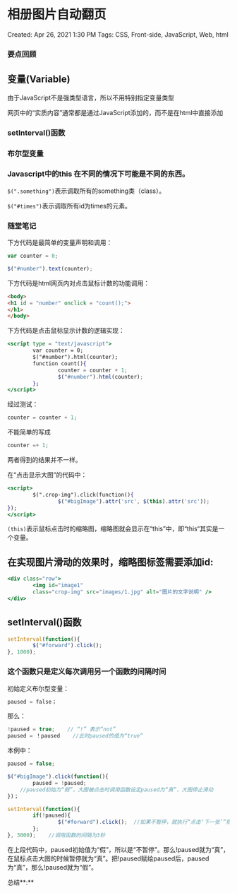 # 相册图片自动翻页

Created: Apr 26, 2021 1:30 PM
Tags: CSS, Front-side, JavaScript, Web, html

### 要点回顾

## 变量(Variable)

由于JavaScript不是强类型语言，所以不用特别指定变量类型

网页中的“实质内容”通常都是通过JavaScript添加的，而不是在html中直接添加

### setInterval()函数

### 布尔型变量

### Javascript中的this 在不同的情况下可能是不同的东西。

`$(".something")`表示调取所有的something类（class）。

`$("#times")`表示调取所有id为times的元素。

### 随堂笔记

下方代码是最简单的变量声明和调用：

```jsx
var counter = 0;

$("#number").text(counter);
```

下方代码是html网页内对点击鼠标计数的功能调用：

```html
<body>
<h1 id = "number" onclick = "count();">
</h1>
</body>
```

下方代码是点击鼠标显示计数的逻辑实现：

```jsx
<script type = "text/javascript">
		var counter = 0;
		$("#number").html(counter);
		function count(){
				counter = counter + 1;
				$("#number").html(counter);
		};
</script>
```

经过测试：

```jsx
counter = counter + 1;
```

不能简单的写成

```jsx
counter =+ 1;
```

两者得到的结果并不一样。

在“点击显示大图”的代码中：

```jsx
<script>
		$(".crop-img").click(function(){
				$("#bigImage").attr('src', $(this).attr('src'));
});
</script>
```

`(this)`表示鼠标点击时的缩略图，缩略图就会显示在“this”中，即“this“其实是一个变量。

## 在实现图片滑动的效果时，缩略图标签需要添加id:

```jsx
<div class="row">
		<img id="image1" 
		class="crop-img" src="images/1.jpg" alt="图片的文字说明" />
</div>
```

## setInterval()函数

```jsx
setInterval(function(){
		$("#forward").click();
}, 1000);
```

### 这个函数只是定义每次调用另一个函数的间隔时间

初始定义布尔型变量：

```jsx
paused = false；
```

那么：

```jsx
!paused = true;    // “!” 表示“not”
paused = ！paused    //此时paused的值为“true”
```

本例中：

```jsx
paused = false;

$("#bigImage").click(function(){
		paused = !paused;
    //paused初始为“假”，大图被点击时调用函数设定paused为“真”，大图停止滑动
})；

setInterval(function(){
		if(!paused){
				$("#forward").click();  //如果不暂停，就执行“点击‘下一张’”指令
		};
}, 3000);    //调用函数的间隔为3秒
```

在上段代码中，paused初始值为“假”，所以是“不暂停”。那么!paused就为“真”，在鼠标点击大图的时候暂停就为“真”。把!paused赋给paused后，paused为“真”，那么!paused就为“假”。

总结**:**
